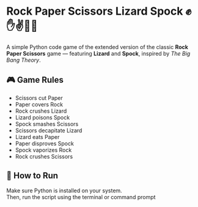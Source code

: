 # Rock Paper Scissors Lizard Spock ✊✋✌️🦎🖖

A simple Python code game of the extended version of the classic **Rock Paper Scissors** game — featuring **Lizard** and **Spock**, inspired by *The Big Bang Theory*.

## 🎮 Game Rules

- Scissors cut Paper  
- Paper covers Rock  
- Rock crushes Lizard  
- Lizard poisons Spock  
- Spock smashes Scissors  
- Scissors decapitate Lizard  
- Lizard eats Paper  
- Paper disproves Spock  
- Spock vaporizes Rock  
- Rock crushes Scissors  

## 🚀 How to Run

Make sure Python is installed on your system.  
Then, run the script using the terminal or command prompt
